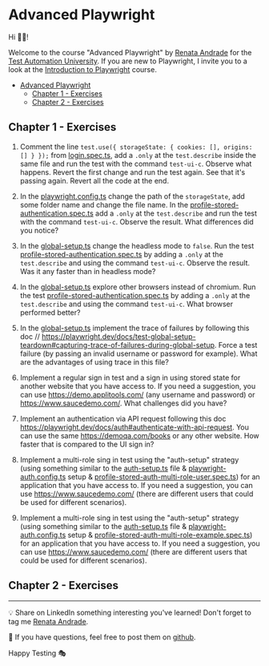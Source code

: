 # Advanced Playwright

Hi 👋🏽!

Welcome to the course "Advanced Playwright" by [Renata Andrade](https://testingwithrenata.com/) for the [Test Automation University](https://testautomationu.applitools.com/).
If you are new to Playwright, I invite you to a look at the [Introduction to Playwright](https://testautomationu.applitools.com/instructors/renata_andrade.html) course.

- [Advanced Playwright](#advanced-playwright)
  * [Chapter 1 - Exercises](#chapter-1---exercises)
  * [Chapter 2 - Exercises](#chapter-2---exercises)

## Chapter 1 - Exercises

1. Comment the line `test.use({ storageState: { cookies: [], origins: [] } });` from [login.spec.ts](/tests/ui/specs/login.spec.ts), add a `.only` at the `test.describe` inside the same file and run the test with the command `test-ui-c`. Observe what happens. Revert the first change and run the test again. See that it's passing again. Revert all the code at the end.

1. In the [playwright.config.ts](/playwright.config.ts) change the path of the `storageState`, add some folder name and change the file name. In the [profile-stored-authentication.spec.ts](/tests/ui/specs/profile-stored-authentication.spec.ts) add a `.only` at the `test.describe` and run the test with the command `test-ui-c`. Observe the result. What differences did you notice?

1. In the [global-setup.ts](/tests/setup/global-setup.ts) change the headless mode to `false`. Run the test [profile-stored-authentication.spec.ts](/tests/ui/specs/profile-stored-authentication.spec.ts) by adding a `.only` at the `test.describe` and using the command `test-ui-c`. Observe the result. Was it any faster than in headless mode?

1. In the [global-setup.ts](/tests/setup/global-setup.ts) explore other browsers instead of chromium.  Run the test [profile-stored-authentication.spec.ts](/tests/ui/specs/profile-stored-authentication.spec.ts) by adding a `.only` at the `test.describe` and using the command `test-ui-c`. What browser performed better?

1. In the [global-setup.ts](/tests/setup/global-setup.ts) implement the trace of failures by following this doc // https://playwright.dev/docs/test-global-setup-teardown#capturing-trace-of-failures-during-global-setup. Force a test failure (by passing an invalid username or password for example). What are the advantages of using trace in this file?

1. Implement a regular sign in test and a sign in using stored state for another website that you have access to. If you need a suggestion, you can use https://demo.applitools.com/ (any username and password) or https://www.saucedemo.com/. What challenges did you have?

1. Implement an authentication via API request following this doc https://playwright.dev/docs/auth#authenticate-with-api-request. You can use the same https://demoqa.com/books or any other website. How faster that is compared to the UI sign in?

1. Implement a multi-role sing in test using the "auth-setup" strategy (using something similar to the [auth-setup.ts](/tests/setup/auth-setup.ts) file & [playwright-auth.config.ts](/playwright-auth.config.ts) setup & [profile-stored-auth-multi-role-user.spec.ts](/tests/ui/specs-auth/profile-stored-auth-multi-role-user.spec.ts)) for an application that you have access to. If you need a suggestion, you can use https://www.saucedemo.com/ (there are different users that could be used for different scenarios).

1. Implement a multi-role sing in test using the "auth-setup" strategy (using something similar to the [auth-setup.ts](/tests/setup/auth-setup.ts) file & [playwright-auth.config.ts](/playwright-auth.config.ts) setup & [profile-stored-auth-multi-role-example.spec.ts](/tests/ui/specs-auth/profile-stored-auth-multi-role-example.spec.ts)) for an application that you have access to. If you need a suggestion, you can use https://www.saucedemo.com/ (there are different users that could be used for different scenarios).


## Chapter 2 - Exercises

___

💡 Share on LinkedIn something interesting you've learned! Don't forget to tag me [Renata Andrade](https://www.linkedin.com/in/raptatinha/).

💜 If you have questions, feel free to post them on [github](https://github.com/raptatinha/tau-advanced-playwright/issues).

Happy Testing 🎭